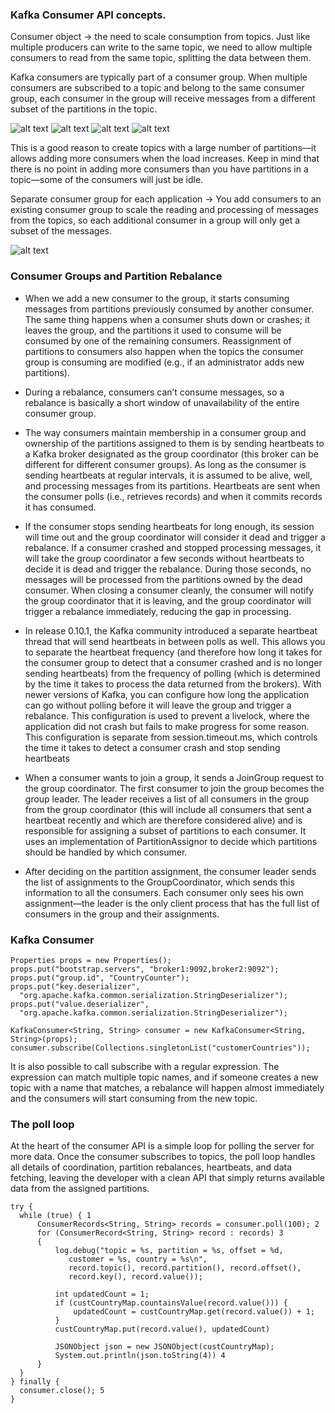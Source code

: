 ### Kafka Consumer API concepts.

Consumer object -> the need to scale consumption from topics.  Just like multiple producers can write to the same topic, we need to allow multiple consumers to read from the same topic, splitting the data between them.

Kafka consumers are typically part of a consumer group. When multiple consumers are subscribed to a topic and belong to the same consumer group, each consumer in the group will receive messages from a different subset of the partitions in the topic.

![alt text](pics/cons1.png)
![alt text](pics/cons2.png)
![alt text](pics/cons3.png)
![alt text](pics/cons4.png)

This is a good reason to create topics with a large number of partitions—it allows adding more consumers when the load increases. Keep in mind that there is no point in adding more consumers than you have partitions in a topic—some of the consumers will just be idle.

Separate consumer group for each application -> You add consumers to an existing consumer group to scale the reading and processing of messages from the topics, so each additional consumer in a group will only get a subset of the messages.

![alt text](pics/cons5.png)

### Consumer Groups and Partition Rebalance

* When we add a new consumer to the group, it starts consuming messages from partitions previously consumed by another consumer. The same thing happens when a consumer shuts down or crashes; it leaves the group, and the partitions it used to consume will be consumed by one of the remaining consumers. Reassignment of partitions to consumers also happen when the topics the consumer group is consuming are modified (e.g., if an administrator adds new partitions).

* During a rebalance, consumers can’t consume messages, so a rebalance is basically a short window of unavailability of the entire consumer group. 

* The way consumers maintain membership in a consumer group and ownership of the partitions assigned to them is by sending heartbeats to a Kafka broker designated as the group coordinator (this broker can be different for different consumer groups). As long as the consumer is sending heartbeats at regular intervals, it is assumed to be alive, well, and processing messages from its partitions. Heartbeats are sent when the consumer polls (i.e., retrieves records) and when it commits records it has consumed.


* If the consumer stops sending heartbeats for long enough, its session will time out and the group coordinator will consider it dead and trigger a rebalance.  If a consumer crashed and stopped processing messages, it will take the group coordinator a few seconds without heartbeats to decide it is dead and trigger the rebalance. During those seconds, no messages will be processed from the partitions owned by the dead consumer. When closing a consumer cleanly, the consumer will notify the group coordinator that it is leaving, and the group coordinator will trigger a rebalance immediately, reducing the gap in processing. 

* In release 0.10.1, the Kafka community introduced a separate heartbeat thread that will send heartbeats in between polls as well. This allows you to separate the heartbeat frequency (and therefore how long it takes for the consumer group to detect that a consumer crashed and is no longer sending heartbeats) from the frequency of polling (which is determined by the time it takes to process the data returned from the brokers). With newer versions of Kafka, you can configure how long the application can go without polling before it will leave the group and trigger a rebalance. This configuration is used to prevent a livelock, where the application did not crash but fails to make progress for some reason. This configuration is separate from session.timeout.ms, which controls the time it takes to detect a consumer crash and stop sending heartbeats

* When a consumer wants to join a group, it sends a JoinGroup request to the group coordinator. The first consumer to join the group becomes the group leader. The leader receives a list of all consumers in the group from the group coordinator (this will include all consumers that sent a heartbeat recently and which are therefore considered alive) and is responsible for assigning a subset of partitions to each consumer. It uses an implementation of PartitionAssignor to decide which partitions should be handled by which consumer.

* After deciding on the partition assignment, the consumer leader sends the list of assignments to the GroupCoordinator, which sends this information to all the consumers. Each consumer only sees his own assignment—the leader is the only client process that has the full list of consumers in the group and their assignments. 

### Kafka Consumer

```
Properties props = new Properties();
props.put("bootstrap.servers", "broker1:9092,broker2:9092");
props.put("group.id", "CountryCounter");
props.put("key.deserializer",
  "org.apache.kafka.common.serialization.StringDeserializer");
props.put("value.deserializer",
  "org.apache.kafka.common.serialization.StringDeserializer");

KafkaConsumer<String, String> consumer = new KafkaConsumer<String, String>(props);
consumer.subscribe(Collections.singletonList("customerCountries"));
```

It is also possible to call subscribe with a regular expression. The expression can match multiple topic names, and if someone creates a new topic with a name that matches, a rebalance will happen almost immediately and the consumers will start consuming from the new topic.

### The poll loop 

At the heart of the consumer API is a simple loop for polling the server for more data. Once the consumer subscribes to topics, the poll loop handles all details of coordination, partition rebalances, heartbeats, and data fetching, leaving the developer with a clean API that simply returns available data from the assigned partitions.

```
try {
  while (true) { 1
      ConsumerRecords<String, String> records = consumer.poll(100); 2
      for (ConsumerRecord<String, String> record : records) 3
      {
          log.debug("topic = %s, partition = %s, offset = %d,
             customer = %s, country = %s\n",
             record.topic(), record.partition(), record.offset(),
             record.key(), record.value());

          int updatedCount = 1;
          if (custCountryMap.countainsValue(record.value())) {
              updatedCount = custCountryMap.get(record.value()) + 1;
          }
          custCountryMap.put(record.value(), updatedCount)

          JSONObject json = new JSONObject(custCountryMap);
          System.out.println(json.toString(4)) 4
      }
  }
} finally {
  consumer.close(); 5
}
```







